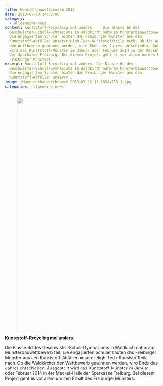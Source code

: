 ```yaml
---
title: Münsterbauwettbewerb 2013
date: 2013-07-30T14:38:00
category:
  - allgemeine-news
content: Kunststoff-Recycling mal anders.    Die Klasse 6d des
  Geschwister-Scholl-Gymnasiums in Waldkirch nahm am Münsterbauwettbewerb teil.
  Die engagierten Schüler bauten das Freiburger Münster aus den
  Kunststoff-Abfällen unserer High-Tech-Kunststoffteile nach. Ob die Waldkircher
  den Wettbewerb gewinnen werden, wird Ende des Jahres entschieden. Ausgestellt
  wird das Kunststoff-Münster im Januar oder Februar 2014 in der Meckel-Halle
  der Sparkasse Freiburg. Bei diesem Projekt geht es vor allem um den Erhalt des
  Freiburger Münsters.
excerpt: Kunststoff-Recycling mal anders. Die Klasse 6d des
  Geschwister-Scholl-Gymnasiums in Waldkirch nahm am Münsterbauwettbewerb teil.
  Die engagierten Schüler bauten das Freiburger Münster aus den
  Kunststoff-Abfällen unserer …
image: /Muensterbauwettbewerb_2013-07-22_11-1024x768-1.jpg
categories: allgemeine-news
---
```


<figure class="wp-block-image size-large"><img loading="lazy" width="1024" height="768" src="/Muensterbauwettbewerb_2013-07-22_11-1024x768-1.jpg" alt="" class="wp-image-722" srcset="/Muensterbauwettbewerb_2013-07-22_11-1024x768-1.jpg 1024w, /Muensterbauwettbewerb_2013-07-22_11-1024x768-1-300x225.jpg 300w, /Muensterbauwettbewerb_2013-07-22_11-1024x768-1-768x576.jpg 768w" sizes="(max-width: 1024px) 100vw, 1024px" /></figure>



<p><strong>Kunststoff-Recycling mal anders.</strong></p>



<p>Die Klasse 6d des Geschwister-Scholl-Gymnasiums in Waldkirch nahm am Münsterbauwettbewerb teil. Die engagierten Schüler bauten das Freiburger Münster aus den Kunststoff-Abfällen unserer High-Tech-Kunststoffteile nach. Ob die Waldkircher den Wettbewerb gewinnen werden, wird Ende des Jahres entschieden. Ausgestellt wird das Kunststoff-Münster im Januar oder Februar 2014 in der Meckel-Halle der Sparkasse Freiburg. Bei diesem Projekt geht es vor allem um den Erhalt des Freiburger Münsters.</p>
